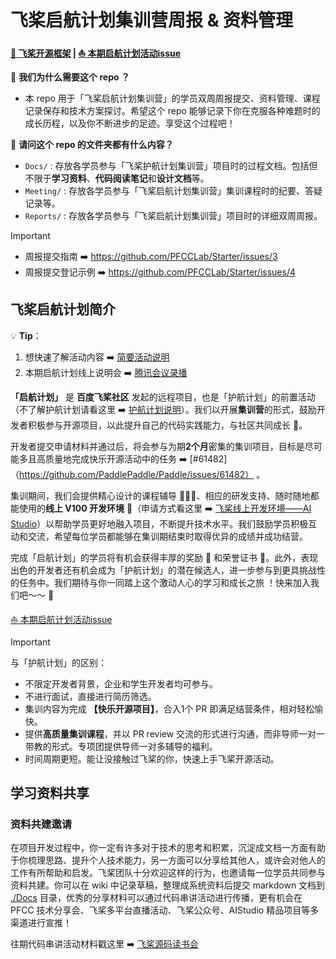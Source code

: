 # 飞桨启航计划集训营周报 & 资料管理
**[🚀 飞桨开源框架](https://github.com/PaddlePaddle/Paddle) | [⛵ 本期启航计划活动issue](https://github.com/PaddlePaddle/Paddle/issues/65279)**

🤔 **我们为什么需要这个 repo ？**
- 本 repo 用于「飞桨启航计划集训营」的学员双周周报提交、资料管理、课程记录保存和技术方案探讨。希望这个 repo 能够记录下你在克服各种难题时的成长历程，以及你不断进步的足迹。享受这个过程吧！ 

📁 **请问这个 repo 的文件夹都有什么内容？**
- `Docs/` : 存放各学员参与「飞桨护航计划集训营」项目时的过程文档。包括但不限于**学习资料**、**代码阅读笔记**和**设计文档**等。
- `Meeting/` : 存放各学员参与「飞桨启航计划集训营」集训课程时的纪要、答疑记录等。
- `Reports/` :  存放各学员参与「飞桨启航计划集训营」项目时的详细双周周报。

> [!IMPORTANT]  
> - 周报提交指南 ➡️ https://github.com/PFCCLab/Starter/issues/3
> - 周报提交登记示例 ➡️ https://github.com/PFCCLab/Starter/issues/4


## 飞桨启航计划简介
💡 **Tip**：
  1. 想快速了解活动内容  ➡️ [简要活动说明](https://www.canva.cn/design/DAF-t5Ddr1Y/e27q_Kp5CRm8tF1uT6yg0g/view?utm_content=DAF-t5Ddr1Y&utm_campaign=designshare&utm_medium=link&utm_source=editor)  
  2. 本期启航计划线上说明会 ➡️ [腾讯会议录播](https://meeting.tencent.com/v2/cloud-record/share?id=c556f70e-69a3-4b1d-aa93-9c372bad715c&from=3&is-single=false&record_type=2)

**「启航计划」** 是 **百度飞桨社区** 发起的远程项目，也是「护航计划」的前置活动（不了解护航计划请看这里 ➡️ [护航计划说明](https://github.com/PFCCLab/Camp)）。我们以开展**集训营**的形式，鼓励开发者积极参与开源项目，以此提升自己的代码实践能力，与社区共同成长 💪。

开发者提交申请材料并通过后，将会参与为期**2个月**密集的集训项目，目标是尽可能多且高质量地完成快乐开源活动中的任务 ➡️ [#61482]（https://github.com/PaddlePaddle/Paddle/issues/61482） 。

集训期间，我们会提供精心设计的课程辅导 🧑🏻‍💻、相应的研发支持、随时随地都能使用的**线上 V100 开发环境** 🔧（申请方式看这里 ➡️ [飞桨线上开发环境——AI Studio](https://github.com/PaddlePaddle/community/tree/master/pfcc/call-for-contributions#%E9%A3%9E%E6%A1%A8%E7%BA%BF%E4%B8%8A%E5%BC%80%E5%8F%91%E7%8E%AF%E5%A2%83ai-studio)）以帮助学员更好地融入项目，不断提升技术水平。我们鼓励学员积极互动和交流，希望每位学员都能够在集训期结束时取得优异的成绩并成功结营。

完成「启航计划」的学员将有机会获得丰厚的奖励 🎁 和荣誉证书 📃。此外，表现出色的开发者还有机会成为「护航计划」的潜在候选人，进一步参与到更具挑战性的任务中。我们期待与你一同踏上这个激动人心的学习和成长之旅 ！快来加入我们吧～～ 💓 

[⛵ 本期启航计划活动issue](https://github.com/PaddlePaddle/Paddle/issues/62347)

> [!IMPORTANT]  
> 与「护航计划」的区别：
>   * 不限定开发者背景，企业和学生开发者均可参与。
>   * 不进行面试，直接进行简历筛选。
>   * 集训内容为完成 **【快乐开源项目】**，合入1个 PR 即满足结营条件，相对轻松愉快。
>   * 提供**高质量集训课程**，并以 PR review 交流的形式进行沟通，而非导师一对一带教的形式。专项团提供导师一对多辅导的福利。
>   * 时间周期更短。能让没接触过飞桨的你，快速上手飞桨开源活动。

## 学习资料共享

### 资料共建邀请

在项目开发过程中，你一定有许多对于技术的思考和积累，沉淀成文档一方面有助于你梳理思路、提升个人技术能力，另一方面可以分享给其他人，或许会对他人的工作有所帮助和启发。飞桨团队十分欢迎这样的行为，也邀请每一位学员共同参与资料共建。你可以在 wiki 中记录草稿，整理成系统资料后提交 markdown 文档到 [./Docs](https://github.com/PFCCLab/Starter/tree/main/Docs) 目录，优秀的分享材料可以通过代码串讲活动进行传播，更有机会在 PFCC 技术分享会、飞桨多平台直播活动、飞桨公众号、AIStudio 精品项目等多渠道进行宣推！

往期代码串讲活动材料戳这里 ➡️ [飞桨源码读书会](https://github.com/PaddlePaddle/community/tree/master/pfcc/paddle-code-reading)
